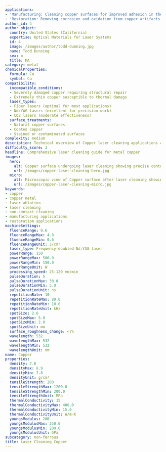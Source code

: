 ```yaml
---
applications:
- 'Manufacturing: Cleaning copper surfaces for improved adhesion in the electronics industry'
- 'Restoration: Removing corrosion and oxidation from copper artifacts and sculptures'
author_id: 4
author_object:
  country: United States (California)
  expertise: Optical Materials for Laser Systems
  id: 4
  image: /images/author/todd-dunning.jpg
  name: Todd Dunning
  sex: m
  title: MA
category: metal
chemicalProperties:
  formula: Cu
  symbol: Cu
compatibility:
  incompatible_conditions:
  - Severely damaged copper requiring structural repair
  - Extremely thin copper susceptible to thermal damage
  laser_types:
  - Fiber lasers (optimal for most applications)
  - Nd:YAG lasers (excellent for precision work)
  - CO2 lasers (moderate effectiveness)
  surface_treatments:
  - Natural copper surfaces
  - Coated copper
  - Stained or contaminated surfaces
complexity: medium
description: Technical overview of Copper laser cleaning applications and parameters
difficulty_score: 3
headline: Comprehensive laser cleaning guide for metal copper
images:
  hero:
    alt: Copper surface undergoing laser cleaning showing precise contamination removal
    url: /images/copper-laser-cleaning-hero.jpg
  micro:
    alt: Microscopic view of Copper surface after laser cleaning showing detailed surface structure
    url: /images/copper-laser-cleaning-micro.jpg
keywords:
- copper
- copper metal
- laser ablation
- laser cleaning
- non-contact cleaning
- manufacturing applications
- restoration applications
machineSettings:
  fluenceRange: 0.6
  fluenceRangeMax: 4.8
  fluenceRangeMin: 0.6
  fluenceRangeUnit: J/cm²
  laser_type: Frequency-doubled Nd:YAG laser
  powerRange: 150
  powerRangeMax: 500.0
  powerRangeMin: 150.0
  powerRangeUnit: W
  processing_speed: 25-120 mm/min
  pulseDuration: 5
  pulseDurationMax: 30.0
  pulseDurationMin: 5.0
  pulseDurationUnit: ns
  repetitionRate: 10
  repetitionRateMax: 80.0
  repetitionRateMin: 10.0
  repetitionRateUnit: kHz
  spotSize: 2.0
  spotSizeMax: 5.0
  spotSizeMin: 2.0
  spotSizeUnit: mm
  surface_roughness_change: <7%
  wavelength: 532
  wavelengthMax: 532
  wavelengthMin: 532
  wavelengthUnit: nm
name: Copper
properties:
  density: 7.8
  densityMax: 8.9
  densityMin: 7.8
  densityUnit: g/cm³
  tensileStrength: 200
  tensileStrengthMax: 1200.0
  tensileStrengthMin: 200.0
  tensileStrengthUnit: MPa
  thermalConductivity: 15
  thermalConductivityMax: 400.0
  thermalConductivityMin: 15.0
  thermalConductivityUnit: W/m·K
  youngsModulus: 200
  youngsModulusMax: 250.0
  youngsModulusMin: 200.0
  youngsModulusUnit: GPa
subcategory: non-ferrous
title: Laser Cleaning Copper
---
```

